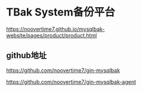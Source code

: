 # TBak System备份平台


https://noovertime7.github.io/mysqlbak-website/pages/product/product.html



## github地址

https://github.com/noovertime7/gin-mysqlbak

https://github.com/noovertime7/gin-mysqlbak-agent